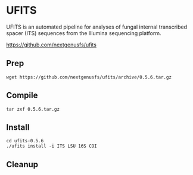 # UFITS
UFITS is an automated pipeline for analyses of fungal internal transcribed spacer (ITS) sequences from the Illumina sequencing platform.

https://github.com/nextgenusfs/ufits

## Prep
``` 
wget https://github.com/nextgenusfs/ufits/archive/0.5.6.tar.gz
```

## Compile
```
tar zxf 0.5.6.tar.gz
```

## Install
```
cd ufits-0.5.6
./ufits install -i ITS LSU 16S COI
```

## Cleanup
```
```

